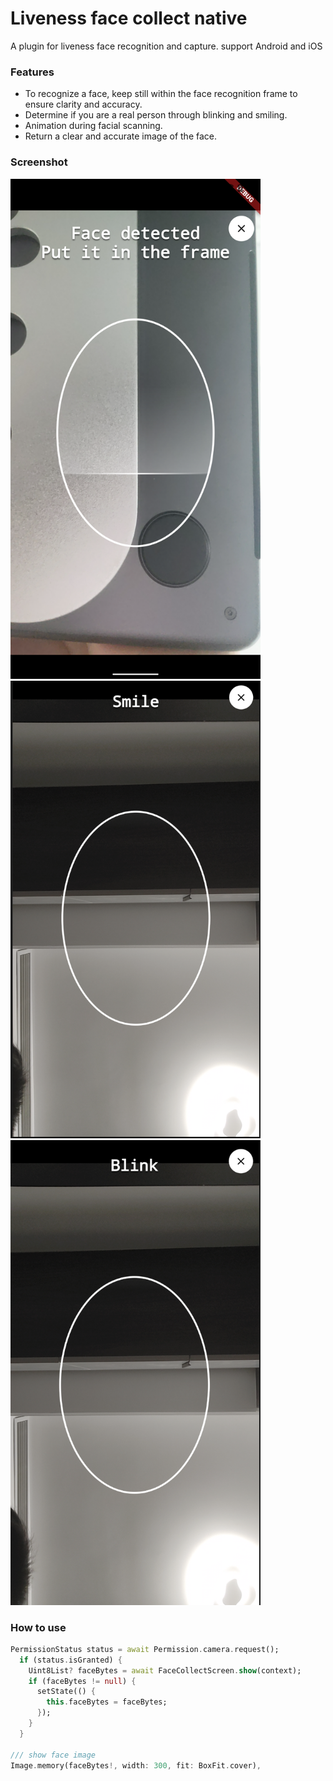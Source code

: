 # Liveness face collect native
A plugin for liveness face recognition and capture. support Android and iOS

### Features
- To recognize a face, keep still within the face recognition frame to ensure clarity and accuracy.
- Determine if you are a real person through blinking and smiling.
- Animation during facial scanning.
- Return a clear and accurate image of the face.

### Screenshot
<img src="https://github.com/LiangLuDev/face_collect_native/raw/main/screenshot/init_screenshot.png" width="400px" />
<img src="https://github.com/LiangLuDev/face_collect_native/raw/main/screenshot/smile_screenshot.png" width="400px" />
<img src="https://github.com/LiangLuDev/face_collect_native/raw/main/screenshot/blink_screenshot.png" width="400px" />

### How to use

```dart
PermissionStatus status = await Permission.camera.request();
  if (status.isGranted) {
    Uint8List? faceBytes = await FaceCollectScreen.show(context);
    if (faceBytes != null) {
      setState(() {
        this.faceBytes = faceBytes;
      });
    }
  }
  
/// show face image
Image.memory(faceBytes!, width: 300, fit: BoxFit.cover),

```
